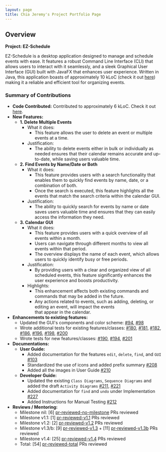 ```yaml
---
layout: page
title: Chia Jeremy's Project Portfolio Page
---
```


## Overview

**Project: EZ-Schedule**

EZ-Schedule is a desktop application designed to manage and schedule events with ease.
It features a robust Command Line Interface (CLI) that allows users to interact with it seamlessly,
and a sleek Graphical User Interface (GUI) built with JavaFX that enhances user experience.
Written in Java, this application boasts of approximately 10 kLoC
(check it out [here](https://nus-cs2103-ay2223s2.github.io/tp-dashboard/?search=w17-3&breakdown=true))
making it a reliable and efficient tool for organizing events.

<h3 id="summary-of-contributions">Summary of Contributions</h3>

- **Code Contributed:** Contributed to approximately 6 kLoC. Check it out 
                        [here](https://nus-cs2103-ay2223s2.github.io/tp-dashboard/?search=jrmckh&breakdown=true).
- **New Features:**
    - **1. Delete Multiple Events**
        - What it does: 
            - This feature allows the user to delete an event or multiple events at a time.
        - Justification:
            - The ability to delete events either in bulk or individually as needed ensures that their calendar 
              remains accurate and up-to-date, while saving users valuable time.
    - **2. Find Events by Name/Date or Both** 
        - What it does:
            - This feature provides users with a search functionality that enables them to quickly find events by 
              name, date, or a combination of both.
            - Once the search is executed, this feature highlights all the events that match the search criteria 
              within the calendar GUI.
        - Justification:
            - The ability to quickly search for events by name or date saves users valuable time and ensures that 
              they can easily access the information they need.
    - **3. Calendar GUI**
        - What it does:
            - This feature provides users with a quick overview of all events within a month.
            - Users can navigate through different months to view all events within that period.
            - The overview displays the name of each event, which allows users to quickly identify busy or free periods.
        - Justification:
            - By providing users with a clear and organized view of all scheduled events, this feature significantly 
              enhances the user experience and boosts productivity.
        - Highlights:
            - This enhancement affects both existing commands and commands that may be added in the future.
            - Any actions related to events, such as adding, deleting, or editing an event, will impact the events \
              that appear in the calendar.
- **Enhancements to existing features:**
    - Updated the GUI's components and color scheme:
      [#94](https://github.com/AY2223S2-CS2103-W17-3/tp/pull/94),
      [#98](https://github.com/AY2223S2-CS2103-W17-3/tp/pull/98)
    - Wrote additional tests for existing features/classes:
      [#180](https://github.com/AY2223S2-CS2103-W17-3/tp/pull/180),
      [#181](https://github.com/AY2223S2-CS2103-W17-3/tp/pull/181),
      [#182](https://github.com/AY2223S2-CS2103-W17-3/tp/pull/182),
      [#186](https://github.com/AY2223S2-CS2103-W17-3/tp/pull/186),
      [#196](https://github.com/AY2223S2-CS2103-W17-3/tp/pull/196),
      [#198](https://github.com/AY2223S2-CS2103-W17-3/tp/pull/198),
      [#200](https://github.com/AY2223S2-CS2103-W17-3/tp/pull/200)
    - Wrote tests for new features/classes:
      [#190](https://github.com/AY2223S2-CS2103-W17-3/tp/pull/190),
      [#194](https://github.com/AY2223S2-CS2103-W17-3/tp/pull/194),
      [#201](https://github.com/AY2223S2-CS2103-W17-3/tp/pull/201)
- **Documentations:**
    - **User Guide:**
        - Added documentation for the features `edit`, `delete`, `find`, and `GUI`
          [#103](https://github.com/AY2223S2-CS2103-W17-3/tp/pull/103)
        - Standardized the use of icons and added prefix summary
          [#208](https://github.com/AY2223S2-CS2103-W17-3/tp/pull/208/files)
        - Added all the images in User Guide
          [#210](https://github.com/AY2223S2-CS2103-W17-3/tp/pull/210)
    - **Developer Guide:**
        - Updated the existing `Class Diagrams`, `Sequence Diagrams` and added the draft `Activity Diagrams`
          [#211](https://github.com/AY2223S2-CS2103-W17-3/tp/pull/211),
          [#221](https://github.com/AY2223S2-CS2103-W17-3/tp/pull/221)
        - Added documentation for `find` and `undo` under Implementation
          [#227](https://github.com/AY2223S2-CS2103-W17-3/tp/pull/227)
        - Added Instructions for Manual Testing
          [#212](https://github.com/AY2223S2-CS2103-W17-3/tp/pull/212)
- **Reviews / Mentoring:**
    - Milestone nil: [6] [pr-reviewed-no-milestone] PRs reviewed
    - Milestone v1.1: [1] [pr-reviewed-v1.1] PRs reviewed
    - Milestone v1.2: [2] [pr-reviewed-v1.2] PRs reviewed
    - Milestone v1.3/b: [9] [pr-reviewed-v1.3] + [11] [pr-reviewed-v1.3b] PRs reviewed
    - Milestone v1.4: [25] [pr-reviewed-v1.4] PRs reviewed
    - Total: [54] [pr-reviewed-total] PRs reviewed

[pr-reviewed-no-milestone]: https://github.com/AY2223S2-CS2103-W17-3/tp/pulls?q=is%3Apr+is%3Aclosed+reviewed-by%3Ajrmckh+no%3Amilestone
[pr-reviewed-v1.1]: https://github.com/AY2223S2-CS2103-W17-3/tp/pulls?q=is%3Apr+is%3Aclosed+reviewed-by%3Ajrmckh+milestone%3Av1.1
[pr-reviewed-v1.2]: https://github.com/AY2223S2-CS2103-W17-3/tp/pulls?q=is%3Apr+is%3Aclosed+reviewed-by%3Ajrmckh+milestone%3Av1.2
[pr-reviewed-v1.3]: https://github.com/AY2223S2-CS2103-W17-3/tp/pulls?q=is%3Apr+is%3Aclosed+reviewed-by%3Ajrmckh+milestone%3Av1.3
[pr-reviewed-v1.3b]: https://github.com/AY2223S2-CS2103-W17-3/tp/pulls?q=is%3Apr+is%3Aclosed+reviewed-by%3Ajrmckh+milestone%3Av1.3b+
[pr-reviewed-v1.4]: https://github.com/AY2223S2-CS2103-W17-3/tp/pulls?q=is%3Apr+is%3Aclosed+reviewed-by%3Ajrmckh+milestone%3Av1.4
[pr-reviewed-total]: https://github.com/AY2223S2-CS2103-W17-3/tp/pulls?q=is%3Apr+is%3Aclosed+reviewed-by%3Ajrmckh
